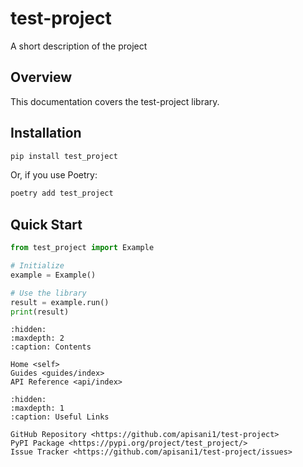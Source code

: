 # test-project

A short description of the project

## Overview

This documentation covers the test-project library.

## Installation

```bash
pip install test_project
```

Or, if you use Poetry:

```bash
poetry add test_project
```

## Quick Start

```python
from test_project import Example

# Initialize
example = Example()

# Use the library
result = example.run()
print(result)
```

```{toctree}
:hidden:
:maxdepth: 2
:caption: Contents

Home <self>
Guides <guides/index>
API Reference <api/index>
```

```{toctree}
:hidden:
:maxdepth: 1
:caption: Useful Links

GitHub Repository <https://github.com/apisani1/test-project>
PyPI Package <https://pypi.org/project/test_project/>
Issue Tracker <https://github.com/apisani1/test-project/issues>
